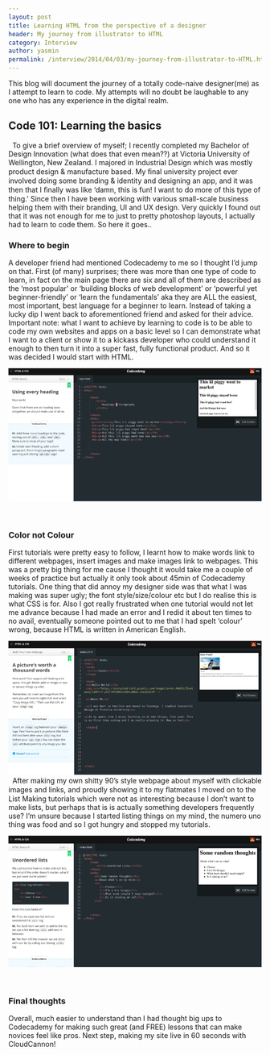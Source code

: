 ```yaml
---
layout: post
title: Learning HTML from the perspective of a designer
header: My journey from illustrator to HTML
category: Interview
author: yasmin
permalink: /interview/2014/04/03/my-journey-from-illustrator-to-HTML.html 
---
```


This blog will document the journey of a totally code-naive designer(me) as I attempt to learn to 
code. My attempts will no doubt be laughable to any one who has any experience in the digital 
realm.  

## Code 101: Learning the basics ###
 
To give a brief overview of myself; I recently completed my Bachelor of Design Innovation (what 
does that even mean??) at Victoria University of Wellington, New Zealand. I majored in Industrial 
Design which was mostly product design & manufacture based. My ﬁnal university project ever 
involved doing some branding & identity and designing an app, and it was then that I ﬁnally was like 
‘damn, this is fun! I want to do more of this type of thing.’ Since then I have been working with 
various small-scale business helping them with their branding, UI and UX design. Very quickly I 
found out that it was not enough for me to just to pretty photoshop layouts, I actually had to learn to 
code them. So here it goes.. 

<h3>Where to begin</h3>

A developer friend had mentioned Codecademy to me so I thought I’d jump on that. First (of 
many) surprises; there was more than one type of code to learn, in fact on the main page there are 
six and all of them are described as the ‘most popular’ or ‘building blocks of web development’ or 
‘powerful yet beginner-friendly’ or ‘learn the fundamentals’ aka they are ALL the easiest, most 
important, best language for a beginner to learn. Instead of taking a lucky dip I went back to 
aforementioned friend and asked for their advice. Important note: what I want to achieve by 
learning to code is to be able to code my own websites and apps on a basic level so I can 
demonstrate what I want to a client or show it to a kickass developer who could understand it 
enough to then turn it into a super fast, fully functional product. And so it was decided I would start 
with HTML. 

![Headings & Paragraphs](/img/blog/yasmin-post-1/first.png)

 <h3>Color not Colour</h3>

First tutorials were pretty easy to follow, I learnt how to make words link to different webpages, 
insert images and make images link to webpages. This was a pretty big thing for me cause I 
thought it would take me a couple of weeks of practice but actually it only took about 45min of 
Codecademy tutorials. One thing that did annoy my designer side was that what I was making was 
super ugly; the font style/size/colour etc but I do realise this is what CSS is for. Also I got really 
frustrated when one tutorial would not let me advance because I had made an error and I redid it 
about ten times to no avail, eventually someone pointed out to me that I had spelt ‘colour’ wrong, 
because HTML is written in American English.

![Working with Pictures](/img/blog/yasmin-post-1/second.png)
 
After making my own shitty 90’s style webpage about myself with clickable images and links, and 
proudly showing it to my ﬂatmates I moved on to the List Making tutorials which were not as 
interesting because I don’t want to make lists, but perhaps that is is actually something developers 
frequently use? I’m unsure because I started listing things on my mind, the numero uno thing was 
food and so I got hungry and stopped my tutorials.  

![Lists](/img/blog/yasmin-post-1/third.png)

 <h3>Final thoughts</h3>

Overall, much easier to understand than I had thought big ups to Codecademy for making such 
great (and FREE) lessons that can make novices feel like pros. Next step, making my site live in 
60 seconds with CloudCannon!